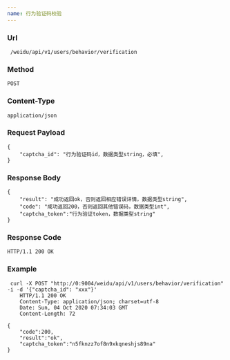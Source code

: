 ```yaml
---
name: 行为验证码校验
---
```

    
### Url
     /weidu/api/v1/users/behavior/verification
    
### Method
    POST

### Content-Type
    application/json      

### Request Payload
    {
        "captcha_id": "行为验证码id，数据类型string，必填",
    }

### Response Body
    {
        "result": "成功返回ok，否则返回相应错误详情，数据类型string",
        "code": "成功返回200，否则返回其他错误码，数据类型int",
        "captcha_token":"行为验证token，数据类型string"
    }
    
### Response Code
    HTTP/1.1 200 OK

### Example
     curl -X POST "http://0:9004/weidu/api/v1/users/behavior/verification" -i -d '{"captcha_id": "xxx"}' 
        HTTP/1.1 200 OK
        Content-Type: application/json; charset=utf-8
        Date: Sun, 04 Oct 2020 07:34:03 GMT
        Content-Length: 72

    {
        "code":200,
        "result":"ok",
        "captcha_token":"n5fknzz7of8n9xkqneshjs89na"
    }
